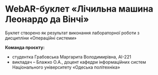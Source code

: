 # WebAR-буклет «Лічильна машина Леонардо да Вінчі»
Буклет створено як результат виконання лабораторної роботи з дисципліни
«Операційні системи»

**Команда проєкту:**
- студентка Грабовська Маргарита Володимирівна, АІ-221
- викладач – Блажко О.А., доцент кафедри інформаційних систем Національного
університету «Одеська політехніка»
